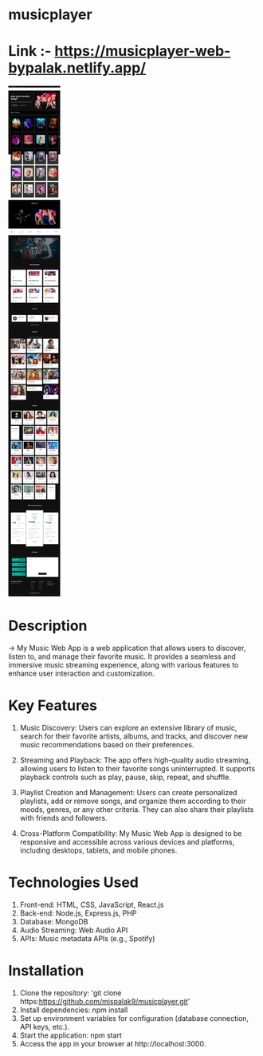 # musicplayer
# Link :- https://musicplayer-web-bypalak.netlify.app/

![image alt](https://github.com/mispalak9/musicplayer/blob/d9dd40904d01ee8ceeb33ecd666ec59e625a7a79/1.jpeg)

# Description
-> My Music Web App is a web application that allows users to discover, listen to, and manage their favorite music. It provides a seamless and immersive music streaming experience, along with various features to enhance user interaction and customization.

# Key Features
1. Music Discovery: Users can explore an extensive library of music, search for their favorite artists, albums, and tracks, and discover new music recommendations based on their preferences.

2. Streaming and Playback: The app offers high-quality audio streaming, allowing users to listen to their favorite songs uninterrupted. It supports playback controls such as play, pause, skip, repeat, and shuffle.

3. Playlist Creation and Management: Users can create personalized playlists, add or remove songs, and organize them according to their moods, genres, or any other criteria. They can also share their playlists with friends and followers.

4. Cross-Platform Compatibility: My Music Web App is designed to be responsive and accessible across various devices and platforms, including desktops, tablets, and mobile phones.

# Technologies Used
1. Front-end: HTML, CSS, JavaScript, React.js
2. Back-end: Node.js, Express.js, PHP
3. Database: MongoDB
4. Audio Streaming: Web Audio API
5. APIs: Music metadata APIs (e.g., Spotify)

# Installation
1. Clone the repository: 'git clone https:https://github.com/mispalak9/musicplayer.git'
2. Install dependencies: npm install
3. Set up environment variables for configuration (database connection, API keys, etc.).
4. Start the application: npm start
5. Access the app in your browser at http://localhost:3000.
